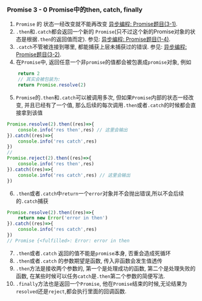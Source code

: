 ### Promise 3 - 0 Promise中的then, catch, finally

1. `Promise` 的 状态一经改变就不能再改变 [异步编程: Promise题目(3-1)](https://github.com/leslie1943/blog/issues/124).
2. `.then`和`.catch`都会返回一个新的 `Promise`(只不过这个新的Promise对象的状态是根据`.then`的返回值而定). 参见: [异步编程: Promise题目(1-4)](https://github.com/leslie1943/blog/issues/114).
3. `.catch`不管被连接到哪里, 都能捕获上层未捕获过的错误. 参见: [异步编程: Promise题目(3-2)](https://github.com/leslie1943/blog/issues/125).
4. 在`Promise`中, 返回任意一个非`promise`的值都会被包裹成`promise`对象, 例如
```js
    return 2 
    // 其实会被包装为:
    return Promise.resolve(2)
```

5. `Promise`的`.then`和`.catch`可以被调用多次, 但如果`Promise`内部的状态一经改变, 并且已经有了一个值, 那么后续的每次调用`.then`或者`.catch`的时候都会直接拿到该值
```js
Promise.resolve(2).then((res)=>{
    console.info('res then',res) // 这里会输出
}).catch((res)=>{
    console.info('res catch',res)
})
// 
Promise.reject(2).then((res)=>{
    console.info('res then',res)
}).catch((res)=>{
    console.info('res catch',res) // 这里会输出
})
```
6. `.then`或者`.catch`中`return`一个`error`对象并不会抛出错误,所以不会后续的`.catch`捕获
```js
Promise.resolve(2).then((res)=>{
    return new Error('error in then')
}).catch((res)=>{
    console.info('res catch',res)
})
// Promise {<fulfilled>: Error: error in then
```
7. `.then`或者`.catch` 返回的值不能是`promise`本身, 否重会造成死循环
8. `.then`或者`.catch` 的参数期望是函数, 传入非函数会发生值透传
9. `.then`方法是接收两个参数的, 第一个是处理成功的函数, 第二个是处理失败的函数, 在某些时候可以任务`catch`是`.then`第二个参数的简便写法.
10. `.finally`方法也是返回一个`Promise`, 他在`Promise`结束的时候,无论结果为`resolved`还是`reject`,都会执行里面的回调函数.